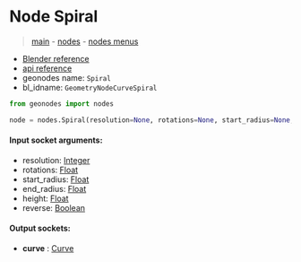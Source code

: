 # Node Spiral

> [main](../structure.md) - [nodes](nodes.md) - [nodes menus](nodes_menus.md)

- [Blender reference](https://docs.blender.org/manual/en/latest/modeling/geometry_nodes/curve_primitives/curve_spiral.html)
- [api reference](https://docs.blender.org/api/current/bpy.types.GeometryNodeCurveSpiral.html)
- geonodes name: `Spiral`
- bl_idname: `GeometryNodeCurveSpiral`

```python
from geonodes import nodes

node = nodes.Spiral(resolution=None, rotations=None, start_radius=None, end_radius=None, height=None, reverse=None)
```

#### Input socket arguments:

- resolution: [Integer](Integer.md)
- rotations: [Float](Float.md)
- start_radius: [Float](Float.md)
- end_radius: [Float](Float.md)
- height: [Float](Float.md)
- reverse: [Boolean](Boolean.md)

#### Output sockets:

- **curve** : [Curve](Curve)


